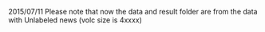 
2015/07/11
Please note that now the data and result folder are from the data with Unlabeled news (volc size is 4xxxx)

